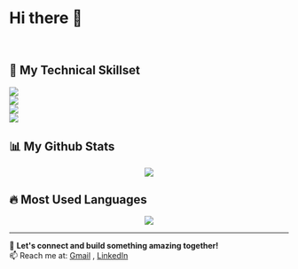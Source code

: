 # Hi there 👋
<br/>

## 📌 **My Technical Skillset**
<p align="left">
  <img src="https://skillicons.dev/icons?i=html,css,js,ts,react" />
  <br>
  <img src="https://skillicons.dev/icons?i=tailwindcss,bootstrap,cpp,c,python" />
  <br>
  <img src="https://skillicons.dev/icons?i=nodejs,express,mongodb,postgresql,java" />
  <br>
  <img src="https://skillicons.dev/icons?i=nextjs" />
</p>

## 📊 **My Github Stats**
<p align="center">
  <img src="https://github-readme-stats.vercel.app/api?username=Sharieff-Suhaib&show_icons=true&theme=dark" />
</p>

## 🔥 **Most Used Languages**
<p align="center">
  <img src="https://github-readme-stats.vercel.app/api/top-langs/?username=Sharieff-Suhaib&layout=compact&theme=dark" />
</p>

---

🚀 **Let's connect and build something amazing together!**  
📫 Reach me at: [Gmail](suhaibsharieff05@gmail.com) , [LinkedIn](www.linkedin.com/in/suhaib-sharieff)
